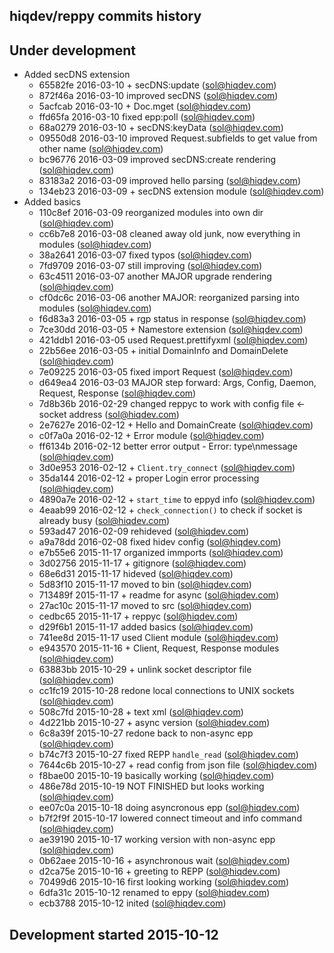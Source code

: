 hiqdev/reppy commits history
----------------------------

## Under development

- Added secDNS extension
    - 65582fe 2016-03-10 + secDNS:update (sol@hiqdev.com)
    - 872f46a 2016-03-10 improved secDNS (sol@hiqdev.com)
    - 5acfcab 2016-03-10 + Doc.mget (sol@hiqdev.com)
    - ffd65fa 2016-03-10 fixed epp:poll (sol@hiqdev.com)
    - 68a0279 2016-03-10 + secDNS:keyData (sol@hiqdev.com)
    - 09550d8 2016-03-10 improved Request.subfields to get value from other name (sol@hiqdev.com)
    - bc96776 2016-03-09 improved secDNS:create rendering (sol@hiqdev.com)
    - 83183a2 2016-03-09 improved hello parsing (sol@hiqdev.com)
    - 134eb23 2016-03-09 + secDNS extension module (sol@hiqdev.com)
- Added basics
    - 110c8ef 2016-03-09 reorganized modules into own dir (sol@hiqdev.com)
    - cc6b7e8 2016-03-08 cleaned away old junk, now everything in modules (sol@hiqdev.com)
    - 38a2641 2016-03-07 fixed typos (sol@hiqdev.com)
    - 7fd9709 2016-03-07 still improving (sol@hiqdev.com)
    - 63c4511 2016-03-07 another MAJOR upgrade rendering (sol@hiqdev.com)
    - cf0dc6c 2016-03-06 another MAJOR: reorganized parsing into modules (sol@hiqdev.com)
    - f6d83a3 2016-03-05 + rgp status in response (sol@hiqdev.com)
    - 7ce30dd 2016-03-05 + Namestore extension (sol@hiqdev.com)
    - 421ddb1 2016-03-05 used Request.prettifyxml (sol@hiqdev.com)
    - 22b56ee 2016-03-05 + initial DomainInfo and DomainDelete (sol@hiqdev.com)
    - 7e09225 2016-03-05 fixed import Request (sol@hiqdev.com)
    - d649ea4 2016-03-03 MAJOR step forward: Args, Config, Daemon, Request, Response (sol@hiqdev.com)
    - 7d8b36b 2016-02-29 changed reppyc to work with config file <- socket address (sol@hiqdev.com)
    - 2e7627e 2016-02-12 + Hello and DomainCreate (sol@hiqdev.com)
    - c0f7a0a 2016-02-12 + Error module (sol@hiqdev.com)
    - ff6134b 2016-02-12 better error output - Error: type\nmessage (sol@hiqdev.com)
    - 3d0e953 2016-02-12 + `Client.try_connect` (sol@hiqdev.com)
    - 35da144 2016-02-12 + proper Login error processing (sol@hiqdev.com)
    - 4890a7e 2016-02-12 + `start_time` to eppyd info (sol@hiqdev.com)
    - 4eaab99 2016-02-12 + `check_connection()` to check if socket is already busy (sol@hiqdev.com)
    - 593ad47 2016-02-09 rehideved (sol@hiqdev.com)
    - a9a78dd 2016-02-08 fixed hidev config (sol@hiqdev.com)
    - e7b55e6 2015-11-17 organized immports (sol@hiqdev.com)
    - 3d02756 2015-11-17 + gitignore (sol@hiqdev.com)
    - 68e6d31 2015-11-17 hideved (sol@hiqdev.com)
    - 5d83f10 2015-11-17 moved to bin (sol@hiqdev.com)
    - 713489f 2015-11-17 + readme for async (sol@hiqdev.com)
    - 27ac10c 2015-11-17 moved to src (sol@hiqdev.com)
    - cedbc65 2015-11-17 + reppyc (sol@hiqdev.com)
    - d29f6b1 2015-11-17 added basics (sol@hiqdev.com)
    - 741ee8d 2015-11-17 used Client module (sol@hiqdev.com)
    - e943570 2015-11-16 + Client, Request, Response modules (sol@hiqdev.com)
    - 63883bb 2015-10-29 + unlink socket descriptor file (sol@hiqdev.com)
    - cc1fc19 2015-10-28 redone local connections to UNIX sockets (sol@hiqdev.com)
    - 508c7fd 2015-10-28 + text xml (sol@hiqdev.com)
    - 4d221bb 2015-10-27 + async version (sol@hiqdev.com)
    - 6c8a39f 2015-10-27 redone back to non-async epp (sol@hiqdev.com)
    - b74c7f3 2015-10-27 fixed REPP `handle_read` (sol@hiqdev.com)
    - 7644c6b 2015-10-27 + read config from json file (sol@hiqdev.com)
    - f8bae00 2015-10-19 basically working (sol@hiqdev.com)
    - 486e78d 2015-10-19 NOT FINISHED but looks working (sol@hiqdev.com)
    - ee07c0a 2015-10-18 doing asyncronous epp (sol@hiqdev.com)
    - b7f2f9f 2015-10-17 lowered connect timeout and info command (sol@hiqdev.com)
    - ae39190 2015-10-17 working version with non-async epp (sol@hiqdev.com)
    - 0b62aee 2015-10-16 + asynchronous wait (sol@hiqdev.com)
    - d2ca75e 2015-10-16 + greeting to REPP (sol@hiqdev.com)
    - 70499d6 2015-10-16 first looking working (sol@hiqdev.com)
    - 6dfa31c 2015-10-12 renamed to eppy (sol@hiqdev.com)
    - ecb3788 2015-10-12 inited (sol@hiqdev.com)

## Development started 2015-10-12

